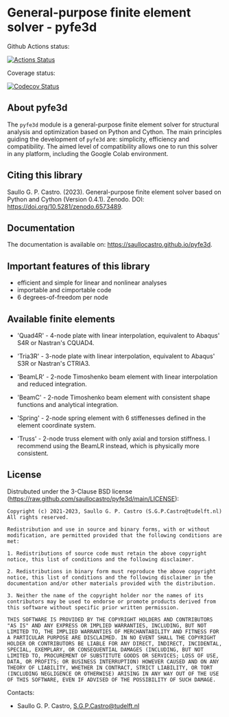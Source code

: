 General-purpose finite element solver - pyfe3d
==============================================

Github Actions status:

[![Actions Status](https://github.com/saullocastro/pyfe3d/workflows/pytest/badge.svg)](https://github.com/saullocastro/pyfe3d/actions)

Coverage status:

[![Codecov Status](https://codecov.io/gh/saullocastro/pyfe3d/branch/main/graph/badge.svg?token=KVZCRIACL7)](https://codecov.io/gh/saullocastro/pyfe3d)

About pyfe3d
------------

The ``pyfe3d`` module is a general-purpose finite element solver for structural
analysis and optimization based on Python and Cython. The main principles
guiding the development of ``pyfe3d`` are: simplicity, efficiency and
compatibility. The aimed level of compatibility allows one to run this solver
in any platform, including the Google Colab environment.


Citing this library
-------------------

Saullo G. P. Castro. (2023). General-purpose finite element solver based on Python and Cython (Version 0.4.1). Zenodo. DOI: https://doi.org/10.5281/zenodo.6573489.


Documentation
-------------

The documentation is available on: https://saullocastro.github.io/pyfe3d.


Important features of this library
----------------------------------
- efficient and simple for linear and nonlinear analyses
- importable and cimportable code
- 6 degrees-of-freedom per node


Available finite elements
-------------------------
- 'Quad4R' - 4-node plate with linear interpolation, equivalent to Abaqus' S4R
or Nastran's CQUAD4.

- 'Tria3R' - 3-node plate with linear interpolation, equivalent to Abaqus' S3R
or Nastran's CTRIA3.

- 'BeamLR' - 2-node Timoshenko beam element with linear interpolation and
reduced integration.

- 'BeamC' - 2-node Timoshenko beam element with consistent shape functions and
analytical integration.

- 'Spring' - 2-node spring element with 6 stiffenesses defined in the element
  coordinate system.

- 'Truss' - 2-node truss element with only axial and torsion stiffness. I
recommend using the BeamLR instead, which is physically more consistent.


License
-------
Distrubuted under the 3-Clause BSD license
(https://raw.github.com/saullocastro/pyfe3d/main/LICENSE):

    Copyright (c) 2021-2023, Saullo G. P. Castro (S.G.P.Castro@tudelft.nl)
    All rights reserved.

    Redistribution and use in source and binary forms, with or without modification, are permitted provided that the following conditions are met:

    1. Redistributions of source code must retain the above copyright notice, this list of conditions and the following disclaimer.

    2. Redistributions in binary form must reproduce the above copyright notice, this list of conditions and the following disclaimer in the documentation and/or other materials provided with the distribution.

    3. Neither the name of the copyright holder nor the names of its contributors may be used to endorse or promote products derived from this software without specific prior written permission.

    THIS SOFTWARE IS PROVIDED BY THE COPYRIGHT HOLDERS AND CONTRIBUTORS "AS IS" AND ANY EXPRESS OR IMPLIED WARRANTIES, INCLUDING, BUT NOT LIMITED TO, THE IMPLIED WARRANTIES OF MERCHANTABILITY AND FITNESS FOR A PARTICULAR PURPOSE ARE DISCLAIMED. IN NO EVENT SHALL THE COPYRIGHT HOLDER OR CONTRIBUTORS BE LIABLE FOR ANY DIRECT, INDIRECT, INCIDENTAL, SPECIAL, EXEMPLARY, OR CONSEQUENTIAL DAMAGES (INCLUDING, BUT NOT LIMITED TO, PROCUREMENT OF SUBSTITUTE GOODS OR SERVICES; LOSS OF USE, DATA, OR PROFITS; OR BUSINESS INTERRUPTION) HOWEVER CAUSED AND ON ANY THEORY OF LIABILITY, WHETHER IN CONTRACT, STRICT LIABILITY, OR TORT (INCLUDING NEGLIGENCE OR OTHERWISE) ARISING IN ANY WAY OUT OF THE USE OF THIS SOFTWARE, EVEN IF ADVISED OF THE POSSIBILITY OF SUCH DAMAGE.


Contacts:
- Saullo G. P. Castro, S.G.P.Castro@tudelft.nl

